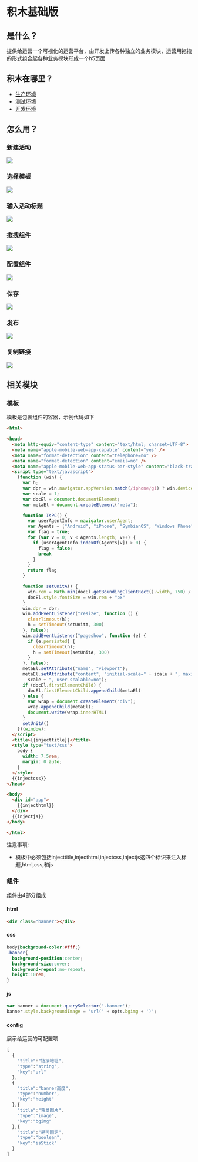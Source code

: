 # 积木基础版

## 是什么？

提供给运营一个可视化的运营平台，由开发上传各种独立的业务模块，运营用拖拽的形式组合起各种业务模块形成一个h5页面

## 积木在哪里？

- [生产环境](http://jimu.tuia.cn)
- [测试环境](http://jimu.tuiatest.cn)
- [开发环境](http://jimu.tuiadev.cn)

## 怎么用？

### 新建活动

<img src="http://yun.tuisnake.com/jimu-web/guide/step1.png">

### 选择模板

<img src="http://yun.tuisnake.com/jimu-web/guide/step2.png">

### 输入活动标题

<img src="http://yun.tuisnake.com/jimu-web/guide/step3.png">

### 拖拽组件

<img src="http://yun.tuisnake.com/jimu-web/guide/step4.png">

### 配置组件

<img src="http://yun.tuisnake.com/jimu-web/guide/step5.png">

### 保存

<img src="http://yun.tuisnake.com/jimu-web/guide/step6.png">

### 发布

<img src="http://yun.tuisnake.com/jimu-web/guide/step7.png">

### 复制链接

<img src="http://yun.tuisnake.com/jimu-web/guide/step8.png">

## 相关模块

### 模板

模板是包裹组件的容器，示例代码如下

```html
<html>

<head>
  <meta http-equiv="content-type" content="text/html; charset=UTF-8">
  <meta name="apple-mobile-web-app-capable" content="yes" />
  <meta name="format-detection" content="telephone=no" />
  <meta name="format-detection" content="email=no" />
  <meta name="apple-mobile-web-app-status-bar-style" content="black-translucent" />
  <script type="text/javascript">
    (function (win) {
      var h;
      var dpr = win.navigator.appVersion.match(/iphone/gi) ? win.devicePixelRatio : 1;
      var scale = 1;
      var docEl = document.documentElement;
      var metaEl = document.createElement("meta");

      function IsPC() {
        var userAgentInfo = navigator.userAgent;
        var Agents = ["Android", "iPhone", "SymbianOS", "Windows Phone", "iPad", "iPod"];
        var flag = true;
        for (var v = 0; v < Agents.length; v++) {
          if (userAgentInfo.indexOf(Agents[v]) > 0) {
            flag = false;
            break
          }
        }
        return flag
      }

      function setUnitA() {
        win.rem = Math.min(docEl.getBoundingClientRect().width, 750) / 3.75 / 2;
        docEl.style.fontSize = win.rem + "px"
      }
      win.dpr = dpr;
      win.addEventListener("resize", function () {
        clearTimeout(h);
        h = setTimeout(setUnitA, 300)
      }, false);
      win.addEventListener("pageshow", function (e) {
        if (e.persisted) {
          clearTimeout(h);
          h = setTimeout(setUnitA, 300)
        }
      }, false);
      metaEl.setAttribute("name", "viewport");
      metaEl.setAttribute("content", "initial-scale=" + scale + ", maximum-scale=" + scale + ", minimum-scale=" +
        scale + ", user-scalable=no");
      if (docEl.firstElementChild) {
        docEl.firstElementChild.appendChild(metaEl)
      } else {
        var wrap = document.createElement("div");
        wrap.appendChild(metaEl);
        document.write(wrap.innerHTML)
      }
      setUnitA()
    })(window);
  </script>
  <title>{{injecttitle}}</title>
  <style type="text/css">
    body {
      width: 7.5rem;
      margin: 0 auto;
    }
  </style>
  {{injectcss}}
</head>

<body>
  <div id="app">
    {{injecthtml}}
  </div>
  {{injectjs}}
</body>

</html>
```

注意事项: 

- 模板中必须包括injecttitle,injecthtml,injectcss,injectjs这四个标识来注入标题,html,css,和js

### 组件

组件由4部分组成

#### html

```html
<div class="banner"></div>
```

#### css

```css
body{background-color:#fff;}
.banner{
  background-position:center;
  background-size:cover;
  background-repeat:no-repeat;
  height:10rem;
}
```

#### js

```javascript
var banner = document.querySelector('.banner');
banner.style.backgroundImage = 'url(' + opts.bgimg + ')';
```

#### config

展示给运营的可配置项

```javascript
[	
  {
    "title":"链接地址",
    "type":"string",
    "key":"url"
  },
  {
    "title":"banner高度",
    "type":"number",
    "key":"height"
  },{
    "title":"背景图片",
    "type":"image",
    "key":"bgimg"
  },{
    "title":"是否固定",
    "type":"boolean",
    "key":"isStick"
  }
]
```

